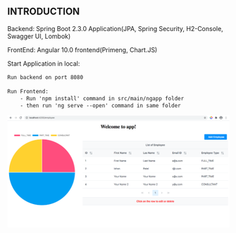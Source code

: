 INTRODUCTION
------------

Backend: Spring Boot 2.3.0 Application(JPA, Spring Security, H2-Console, Swagger UI, Lombok)

FrontEnd: Angular 10.0 frontend(Primeng, Chart.JS)

Start Application in local:
	
	Run backend on port 8080
	
	Run Frontend:
		- Run 'npm install' command in src/main/ngapp folder
		- then run 'ng serve --open' command in same folder

![Screenshot](ScreenShot.png)
